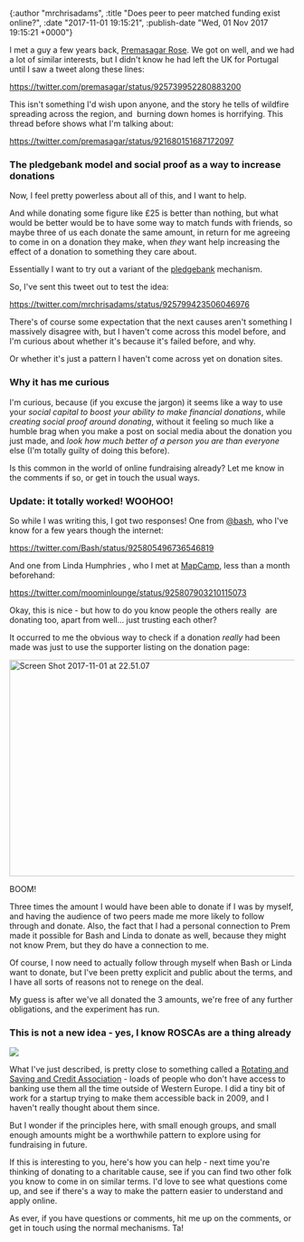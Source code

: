 

{:author "mrchrisadams", :title "Does peer to peer matched funding exist online?", :date "2017-11-01 19:15:21", :publish-date "Wed, 01 Nov 2017 19:15:21 +0000"}



<!-- content below -->

I met a guy a few years back, <a href="http://premasagar.com/">Premasagar Rose</a>. We got on well, and we had a lot of similar interests, but I didn't know he had left the UK for Portugal until I saw a tweet along these lines:

https://twitter.com/premasagar/status/925739952280883200

This isn't something I'd wish upon anyone, and the story he tells of wildfire spreading across the region, and  burning down homes is horrifying. This thread before shows what I'm talking about:

https://twitter.com/premasagar/status/921680151687172097

<h3>The pledgebank model and social proof as a way to increase donations</h3>

Now, I feel pretty powerless about all of this, and I want to help.

And while donating some figure like £25 is better than nothing, but what would be better would be to have some way to match funds with friends, so maybe three of us each donate the same amount, in return for me agreeing to come in on a donation they make, when <em>they</em> want help increasing the effect of a donation to something they care about.

Essentially I want to try out a variant of the <a href="https://www.mysociety.org/category/pledgebank/">pledgebank</a> mechanism.

So, I've sent this tweet out to test the idea:

https://twitter.com/mrchrisadams/status/925799423506046976

There's of course some expectation that the next causes aren't something I massively disagree with, but I haven't come across this model before, and I'm curious about whether it's because it's failed before, and why.

Or whether it's just a pattern I haven't come across yet on donation sites.

<h3>Why it has me curious</h3>

I'm curious, because (if you excuse the jargon) it seems like a way to use your <em>social capital to boost your ability to make financial donations</em>, while <em>creating social proof around donating</em>, without it feeling so much like a humble brag when you make a post on social media about the donation you just made, and <em>look how much better of a person you are than everyone</em> else (I'm totally guilty of doing this before).

Is this common in the world of online fundraising already? Let me know in the comments if so, or get in touch the usual ways.

<h3><strong>Update: it totally worked! WOOHOO!</strong></h3>

So while I was writing this, I got two responses! One from <a href="http://twitter.com/bash">@bash</a>, who I've know for a few years though the internet:

https://twitter.com/Bash/status/925805496736546819

And one from Linda Humphries , who I met at <a href="http://map-camp.com/">MapCamp</a>, less than a month beforehand:

https://twitter.com/moominlounge/status/925807903210115073

Okay, this is nice - but how to do you know people the others really  are donating too, apart from well… just trusting each other?

It occurred to me the obvious way to check if a donation <em>really</em> had been made was just to use the supporter listing on the donation page:

<img class="alignnone size-full wp-image-2792" src="https://mrchrisadamsblog.files.wordpress.com/2017/11/screen-shot-2017-11-01-at-22-51-07.png" alt="Screen Shot 2017-11-01 at 22.51.07" width="719" height="382" />

BOOM!

Three times the amount I would have been able to donate if I was by myself, and having the audience of two peers made me more likely to follow through and donate. Also, the fact that I had a personal connection to Prem made it possible for Bash and Linda to donate as well, because they might not know Prem, but they do have a connection to me.

Of course, I now need to actually follow through myself when Bash or Linda want to donate, but I've been pretty explicit and public about the terms, and I have all sorts of reasons not to renege on the deal.

My guess is after we've all donated the 3 amounts, we're free of any further obligations, and the experiment has run.

<h3>This is not a new idea - yes, I know ROSCAs are a thing already</h3>

<img src="http://www.collaborativefinance.org/wp-content/uploads/2011/01/rosca-diagram.jpg" />

What I've just described, is pretty close to something called a <a href="http://www.collaborativefinance.org/rosca/social-saving/">Rotating and Saving and Credit Association</a> - loads of people who don't have access to banking use them all the time outside of Western Europe. I did a tiny bit of work for a startup trying to make them accessible back in 2009, and I haven't really thought about them since.

But I wonder if the principles here, with small enough groups, and small enough amounts might be a worthwhile pattern to explore using for fundraising in future.

If this is interesting to you, here's how you can help - next time you're thinking of donating to a charitable cause, see if you can find two other folk you know to come in on similar terms. I'd love to see what questions come up, and see if there's a way to make the pattern easier to understand and apply online.

As ever, if you have questions or comments, hit me up on the comments, or get in touch using the normal mechanisms. Ta!

&nbsp;

&nbsp;

&nbsp;

&nbsp;

&nbsp;

